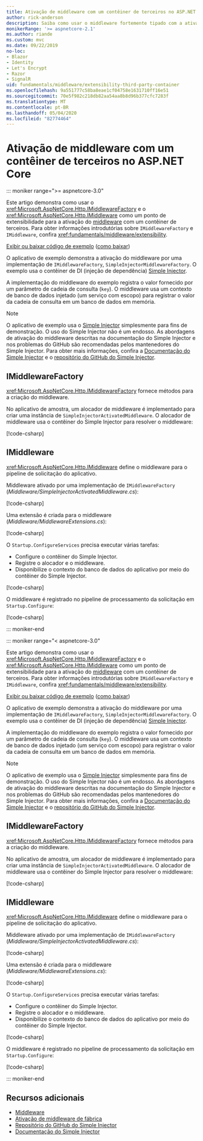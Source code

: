 ```yaml
---
title: Ativação de middleware com um contêiner de terceiros no ASP.NET Core
author: rick-anderson
description: Saiba como usar o middleware fortemente tipado com a ativação baseada em alocador e um contêiner de terceiros no ASP.NET Core.
monikerRange: '>= aspnetcore-2.1'
ms.author: riande
ms.custom: mvc
ms.date: 09/22/2019
no-loc:
- Blazor
- Identity
- Let's Encrypt
- Razor
- SignalR
uid: fundamentals/middleware/extensibility-third-party-container
ms.openlocfilehash: 9a551777c58ba8eae1cf04758e1631710ff16e51
ms.sourcegitcommit: 70e5f982c218db82aa54aa8b8d96b377cfc7283f
ms.translationtype: MT
ms.contentlocale: pt-BR
ms.lasthandoff: 05/04/2020
ms.locfileid: "82774464"
---
```

# <a name="middleware-activation-with-a-third-party-container-in-aspnet-core"></a>Ativação de middleware com um contêiner de terceiros no ASP.NET Core

::: moniker range=">= aspnetcore-3.0"

Este artigo demonstra como usar o <xref:Microsoft.AspNetCore.Http.IMiddlewareFactory> e o <xref:Microsoft.AspNetCore.Http.IMiddleware> como um ponto de extensibilidade para a ativação do [middleware](xref:fundamentals/middleware/index) com um contêiner de terceiros. Para obter informações introdutórias sobre `IMiddlewareFactory` e `IMiddleware`, confira <xref:fundamentals/middleware/extensibility>.

[Exibir ou baixar código de exemplo](https://github.com/dotnet/AspNetCore.Docs/tree/master/aspnetcore/fundamentals/middleware/extensibility-third-party-container/samples/) ([como baixar](xref:index#how-to-download-a-sample))

O aplicativo de exemplo demonstra a ativação do middleware por uma implementação de `IMiddlewareFactory`, `SimpleInjectorMiddlewareFactory`. O exemplo usa o contêiner de DI (injeção de dependência) [Simple Injector](https://simpleinjector.org).

A implementação do middleware do exemplo registra o valor fornecido por um parâmetro de cadeia de consulta (`key`). O middleware usa um contexto de banco de dados injetado (um serviço com escopo) para registrar o valor da cadeia de consulta em um banco de dados em memória.

> [!NOTE]
> O aplicativo de exemplo usa o [Simple Injector](https://github.com/simpleinjector/SimpleInjector) simplesmente para fins de demonstração. O uso do Simple Injector não é um endosso. As abordagens de ativação do middleware descritas na documentação do Simple Injector e nos problemas do GitHub são recomendadas pelos mantenedores do Simple Injector. Para obter mais informações, confira a [Documentação do Simple Injector](https://simpleinjector.readthedocs.io/en/latest/index.html) e o [repositório do GitHub do Simple Injector](https://github.com/simpleinjector/SimpleInjector).

## <a name="imiddlewarefactory"></a>IMiddlewareFactory

<xref:Microsoft.AspNetCore.Http.IMiddlewareFactory> fornece métodos para a criação do middleware.

No aplicativo de amostra, um alocador de middleware é implementado para criar uma instância de `SimpleInjectorActivatedMiddleware`. O alocador de middleware usa o contêiner do Simple Injector para resolver o middleware:

[!code-csharp[](extensibility-third-party-container/samples/3.x/SampleApp/Middleware/SimpleInjectorMiddlewareFactory.cs?name=snippet1&highlight=5-8,12)]

## <a name="imiddleware"></a>IMiddleware

<xref:Microsoft.AspNetCore.Http.IMiddleware> define o middleware para o pipeline de solicitação do aplicativo.

Middleware ativado por uma implementação de `IMiddlewareFactory` (*Middleware/SimpleInjectorActivatedMiddleware.cs*):

[!code-csharp[](extensibility-third-party-container/samples/3.x/SampleApp/Middleware/SimpleInjectorActivatedMiddleware.cs?name=snippet1)]

Uma extensão é criada para o middleware (*Middleware/MiddlewareExtensions.cs*):

[!code-csharp[](extensibility-third-party-container/samples/3.x/SampleApp/Middleware/MiddlewareExtensions.cs?name=snippet1)]

O `Startup.ConfigureServices` precisa executar várias tarefas:

* Configure o contêiner do Simple Injector.
* Registre o alocador e o middleware.
* Disponibilize o contexto do banco de dados do aplicativo por meio do contêiner do Simple Injector.

[!code-csharp[](extensibility-third-party-container/samples/3.x/SampleApp/Startup.cs?name=snippet1)]

O middleware é registrado no pipeline de processamento da solicitação em `Startup.Configure`:

[!code-csharp[](extensibility-third-party-container/samples/3.x/SampleApp/Startup.cs?name=snippet2&highlight=12)]

::: moniker-end

::: moniker range="< aspnetcore-3.0"

Este artigo demonstra como usar o <xref:Microsoft.AspNetCore.Http.IMiddlewareFactory> e o <xref:Microsoft.AspNetCore.Http.IMiddleware> como um ponto de extensibilidade para a ativação do [middleware](xref:fundamentals/middleware/index) com um contêiner de terceiros. Para obter informações introdutórias sobre `IMiddlewareFactory` e `IMiddleware`, confira <xref:fundamentals/middleware/extensibility>.

[Exibir ou baixar código de exemplo](https://github.com/dotnet/AspNetCore.Docs/tree/master/aspnetcore/fundamentals/middleware/extensibility-third-party-container/samples/) ([como baixar](xref:index#how-to-download-a-sample))

O aplicativo de exemplo demonstra a ativação do middleware por uma implementação de `IMiddlewareFactory`, `SimpleInjectorMiddlewareFactory`. O exemplo usa o contêiner de DI (injeção de dependência) [Simple Injector](https://simpleinjector.org).

A implementação do middleware do exemplo registra o valor fornecido por um parâmetro de cadeia de consulta (`key`). O middleware usa um contexto de banco de dados injetado (um serviço com escopo) para registrar o valor da cadeia de consulta em um banco de dados em memória.

> [!NOTE]
> O aplicativo de exemplo usa o [Simple Injector](https://github.com/simpleinjector/SimpleInjector) simplesmente para fins de demonstração. O uso do Simple Injector não é um endosso. As abordagens de ativação do middleware descritas na documentação do Simple Injector e nos problemas do GitHub são recomendadas pelos mantenedores do Simple Injector. Para obter mais informações, confira a [Documentação do Simple Injector](https://simpleinjector.readthedocs.io/en/latest/index.html) e o [repositório do GitHub do Simple Injector](https://github.com/simpleinjector/SimpleInjector).

## <a name="imiddlewarefactory"></a>IMiddlewareFactory

<xref:Microsoft.AspNetCore.Http.IMiddlewareFactory> fornece métodos para a criação do middleware.

No aplicativo de amostra, um alocador de middleware é implementado para criar uma instância de `SimpleInjectorActivatedMiddleware`. O alocador de middleware usa o contêiner do Simple Injector para resolver o middleware:

[!code-csharp[](extensibility-third-party-container/samples/2.x/SampleApp/Middleware/SimpleInjectorMiddlewareFactory.cs?name=snippet1&highlight=5-8,12)]

## <a name="imiddleware"></a>IMiddleware

<xref:Microsoft.AspNetCore.Http.IMiddleware> define o middleware para o pipeline de solicitação do aplicativo.

Middleware ativado por uma implementação de `IMiddlewareFactory` (*Middleware/SimpleInjectorActivatedMiddleware.cs*):

[!code-csharp[](extensibility-third-party-container/samples/2.x/SampleApp/Middleware/SimpleInjectorActivatedMiddleware.cs?name=snippet1)]

Uma extensão é criada para o middleware (*Middleware/MiddlewareExtensions.cs*):

[!code-csharp[](extensibility-third-party-container/samples/2.x/SampleApp/Middleware/MiddlewareExtensions.cs?name=snippet1)]

O `Startup.ConfigureServices` precisa executar várias tarefas:

* Configure o contêiner do Simple Injector.
* Registre o alocador e o middleware.
* Disponibilize o contexto do banco de dados do aplicativo por meio do contêiner do Simple Injector.

[!code-csharp[](extensibility-third-party-container/samples/2.x/SampleApp/Startup.cs?name=snippet1)]

O middleware é registrado no pipeline de processamento da solicitação em `Startup.Configure`:

[!code-csharp[](extensibility-third-party-container/samples/2.x/SampleApp/Startup.cs?name=snippet2&highlight=12)]

::: moniker-end

## <a name="additional-resources"></a>Recursos adicionais

* [Middleware](xref:fundamentals/middleware/index)
* [Ativação de middleware de fábrica](xref:fundamentals/middleware/extensibility)
* [Repositório do GitHub do Simple Injector](https://github.com/simpleinjector/SimpleInjector)
* [Documentação do Simple Injector](https://simpleinjector.readthedocs.io/en/latest/index.html)
